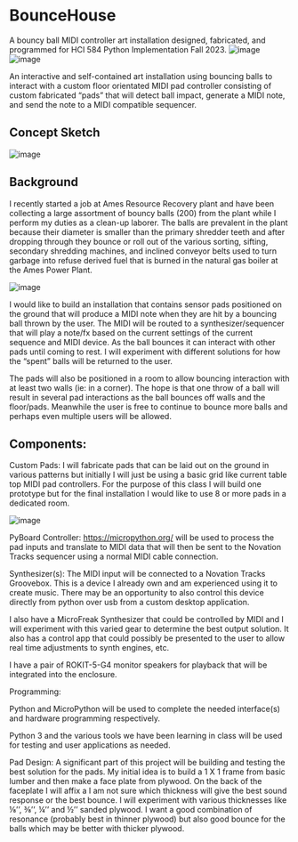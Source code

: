 # BounceHouse
A bouncy ball MIDI controller art installation designed, fabricated, and programmed for HCI 584 Python Implementation Fall 2023.
![image](https://github.com/dandegeest/BounceHouse/assets/73483425/ee5f4afd-551b-46ac-a2f8-306eee6b8dd5)
![image](https://github.com/dandegeest/BounceHouse/assets/73483425/86ae4651-b598-4382-84b6-660a2462e244)

An interactive and self-contained art installation using bouncing balls to interact with a custom floor orientated MIDI pad controller consisting of custom fabricated “pads” that will detect ball impact, generate a MIDI note, and send the note to a MIDI compatible sequencer.

## Concept Sketch
![image](https://github.com/dandegeest/BounceHouse/assets/73483425/91c6d74d-1e08-4705-a544-f923754ef3e4)

## Background

I recently started a job at Ames Resource Recovery plant and have been collecting a large assortment of bouncy balls (200) from the plant while I perform my duties as a clean-up laborer.  The balls are prevalent in the plant because their diameter is smaller than the primary shredder teeth and after dropping through they bounce or roll out of the various sorting, sifting, secondary shredding machines, and inclined conveyor belts used to turn garbage into refuse derived fuel that is burned in the natural gas boiler at the Ames Power Plant.

![image](https://github.com/dandegeest/BounceHouse/assets/73483425/2562f369-ee3b-4a7f-be43-fd3c80162b73)

I would like to build an installation that contains sensor pads positioned on the ground that will produce a MIDI note when they are hit by a bouncing ball thrown by the user.  The MIDI will be routed to a synthesizer/sequencer that will play a note/fx based on the current settings of the current sequence and MIDI device.  As the ball bounces it can interact with other pads until coming to rest.  I will experiment with different solutions for how the “spent” balls will be returned to the user.

The pads will also be positioned in a room to allow bouncing interaction with at least two walls (ie: in a corner).  The hope is that one throw of a ball will result in several pad interactions as the ball bounces off walls and the floor/pads.  Meanwhile the user is free to continue to bounce more balls and perhaps even multiple users will be allowed.

## Components:

Custom Pads: I will fabricate pads that can be laid out on the ground in various patterns but initially I will just be using a basic grid like current table top MIDI pad controllers. For the purpose of this class I will build one prototype but for the final installation I would like to use 8 or more pads in a dedicated room.

![image](https://github.com/dandegeest/BounceHouse/assets/73483425/ca2a90d4-2250-4907-b02b-e40e369c0430)

PyBoard Controller:  https://micropython.org/ will be used to process the pad inputs and translate to MIDI data that will then be sent to the Novation Tracks sequencer using a normal MIDI cable connection.  

Synthesizer(s): The MIDI input will be connected to a Novation Tracks Groovebox.  This is a device I already own and am experienced using it to create music.  There may be an opportunity to also control this device directly from python over usb from a custom desktop application.

I also have a MicroFreak Synthesizer that could be controlled by MIDI and I will experiment with this varied gear to determine the best output solution. It also has a control app that could possibly be presented to the user to allow real time adjustments to synth engines, etc.

I have a pair of ROKIT-5-G4 monitor speakers for playback that will be integrated into the enclosure.

Programming:

Python and MicroPython will be used to complete the needed interface(s) and hardware programming respectively.  

Python 3 and the various tools we have been learning in class will be used for testing and user applications as needed.

Pad Design:
A significant part of this project will be building and testing the best solution for the pads.  My initial idea is to build a 1 X 1 frame from basic lumber and then make a face plate from plywood.  On the back of the faceplate I will affix a   I am not sure which thickness will give the best sound response or the best bounce.  I will experiment with various thicknesses like ⅛’’, ⅜’’, ¼’’ and ½’’ sanded plywood.  I want a good combination of resonance (probably best in thinner plywood) but also good bounce for the balls which may be better with thicker plywood.





